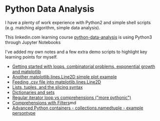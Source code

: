 # Python Data Analysis

I have a plenty of work experience with Python2 and simple shell scripts (e.g. matching algorithm, simple data analysis). 

This linkedin.com learning course [python-data-analysis](https://www.linkedin.com/learning/python-data-analysis-2) is using Python3 through Jupyter Notebooks

I've added my own notes and a few extra demo scripts to highlight key learning points for myself.

* [Getting started with loops, combinatorial problems, exponential growth and matplotlib](docs/02_01_getting_started_with_loops_combinatorial_problems_and_exponential_growth.md)
* [Another matplotlib.lines.Line2D simple plot example](docs/matplotlib.lines.Line2D-simple-example.md) 
* [Feeding .csv file into matplotlib.lines.Line2D](docs/feeding-csv-matplotlib.lines.Line2D.md) 
* [Lists, tuples, and the slicing syntax](docs/lists-tuples-slicing-syntax.md)
* [Dictionaries and sets](docs/dictionaries-sets.md)
* [Regular iterator loop vs comprehensions ("more pythonic")](docs/regular-iterator-loop-vs-comprehensions.md)
* [Comprehensions with Filters](docs/comprehensions-with-filters.md)md
* [Advanced Python containers - collections.namedtuple - example persontype](docs/namedtuple-example-persontype.)